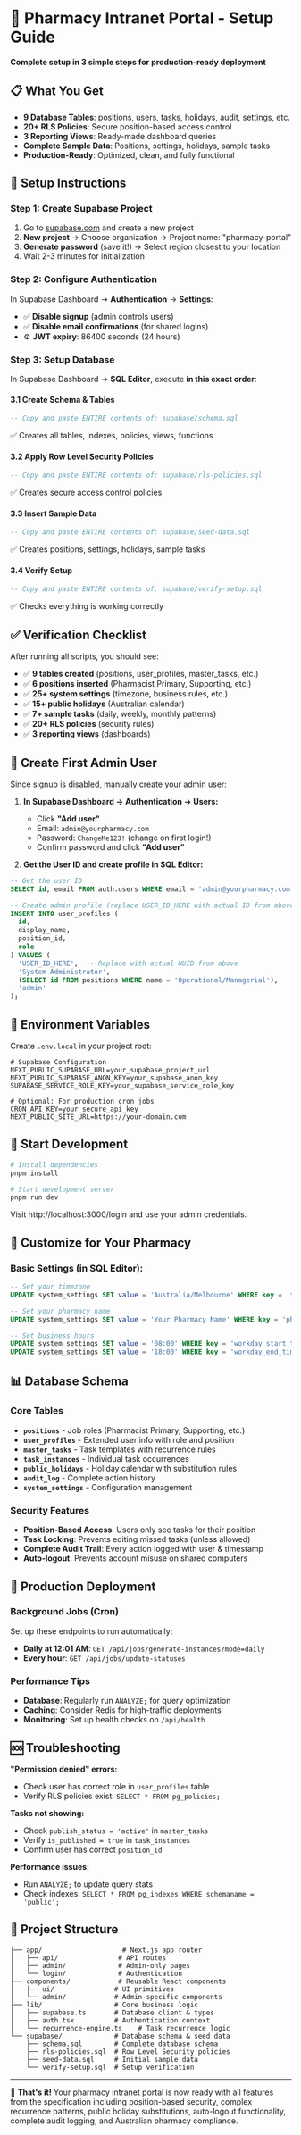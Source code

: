 # 🚀 Pharmacy Intranet Portal - Setup Guide

**Complete setup in 3 simple steps for production-ready deployment**

## 📋 What You Get

- **9 Database Tables**: positions, users, tasks, holidays, audit, settings, etc.
- **20+ RLS Policies**: Secure position-based access control
- **3 Reporting Views**: Ready-made dashboard queries
- **Complete Sample Data**: Positions, settings, holidays, sample tasks
- **Production-Ready**: Optimized, clean, and fully functional

## 🔧 Setup Instructions

### Step 1: Create Supabase Project
1. Go to [supabase.com](https://supabase.com) and create a new project
2. **New project** → Choose organization → Project name: "pharmacy-portal"
3. **Generate password** (save it!) → Select region closest to your location
4. Wait 2-3 minutes for initialization

### Step 2: Configure Authentication
In Supabase Dashboard → **Authentication** → **Settings**:
- ✅ **Disable signup** (admin controls users)
- ✅ **Disable email confirmations** (for shared logins)
- ⚙️ **JWT expiry**: 86400 seconds (24 hours)

### Step 3: Setup Database
In Supabase Dashboard → **SQL Editor**, execute **in this exact order**:

#### 3.1 Create Schema & Tables
```sql
-- Copy and paste ENTIRE contents of: supabase/schema.sql
```
✅ Creates all tables, indexes, policies, views, functions

#### 3.2 Apply Row Level Security Policies
```sql
-- Copy and paste ENTIRE contents of: supabase/rls-policies.sql
```
✅ Creates secure access control policies

#### 3.3 Insert Sample Data
```sql
-- Copy and paste ENTIRE contents of: supabase/seed-data.sql  
```
✅ Creates positions, settings, holidays, sample tasks

#### 3.4 Verify Setup
```sql
-- Copy and paste ENTIRE contents of: supabase/verify-setup.sql
```
✅ Checks everything is working correctly

## ✅ Verification Checklist

After running all scripts, you should see:
- ✅ **9 tables created** (positions, user_profiles, master_tasks, etc.)
- ✅ **6 positions inserted** (Pharmacist Primary, Supporting, etc.)
- ✅ **25+ system settings** (timezone, business rules, etc.)  
- ✅ **15+ public holidays** (Australian calendar)
- ✅ **7+ sample tasks** (daily, weekly, monthly patterns)
- ✅ **20+ RLS policies** (security rules)
- ✅ **3 reporting views** (dashboards)

## 🔑 Create First Admin User

Since signup is disabled, manually create your admin user:

1. **In Supabase Dashboard → Authentication → Users:**
   - Click **"Add user"**
   - Email: `admin@yourpharmacy.com`
   - Password: `ChangeMe123!` (change on first login!)
   - Confirm password and click **"Add user"**

2. **Get the User ID and create profile in SQL Editor:**
```sql
-- Get the user ID
SELECT id, email FROM auth.users WHERE email = 'admin@yourpharmacy.com';

-- Create admin profile (replace USER_ID_HERE with actual ID from above)
INSERT INTO user_profiles (
  id,
  display_name,
  position_id,
  role
) VALUES (
  'USER_ID_HERE',  -- Replace with actual UUID from above
  'System Administrator',
  (SELECT id FROM positions WHERE name = 'Operational/Managerial'),
  'admin'
);
```

## 🏪 Environment Variables

Create `.env.local` in your project root:

```env
# Supabase Configuration
NEXT_PUBLIC_SUPABASE_URL=your_supabase_project_url
NEXT_PUBLIC_SUPABASE_ANON_KEY=your_supabase_anon_key
SUPABASE_SERVICE_ROLE_KEY=your_supabase_service_role_key

# Optional: For production cron jobs
CRON_API_KEY=your_secure_api_key
NEXT_PUBLIC_SITE_URL=https://your-domain.com
```

## 🚀 Start Development

```bash
# Install dependencies
pnpm install

# Start development server
pnpm run dev
```

Visit http://localhost:3000/login and use your admin credentials.

## 🏪 Customize for Your Pharmacy

### Basic Settings (in SQL Editor):
```sql
-- Set your timezone
UPDATE system_settings SET value = 'Australia/Melbourne' WHERE key = 'timezone';

-- Set your pharmacy name  
UPDATE system_settings SET value = 'Your Pharmacy Name' WHERE key = 'pharmacy_name';

-- Set business hours
UPDATE system_settings SET value = '08:00' WHERE key = 'workday_start_time';
UPDATE system_settings SET value = '18:00' WHERE key = 'workday_end_time';
```

## 📊 Database Schema

### Core Tables
- **`positions`** - Job roles (Pharmacist Primary, Supporting, etc.)
- **`user_profiles`** - Extended user info with role and position
- **`master_tasks`** - Task templates with recurrence rules
- **`task_instances`** - Individual task occurrences
- **`public_holidays`** - Holiday calendar with substitution rules
- **`audit_log`** - Complete action history
- **`system_settings`** - Configuration management

### Security Features
- **Position-Based Access**: Users only see tasks for their position
- **Task Locking**: Prevents editing missed tasks (unless allowed)
- **Complete Audit Trail**: Every action logged with user & timestamp
- **Auto-logout**: Prevents account misuse on shared computers

## 🎯 Production Deployment

### Background Jobs (Cron)
Set up these endpoints to run automatically:
- **Daily at 12:01 AM**: `GET /api/jobs/generate-instances?mode=daily`
- **Every hour**: `GET /api/jobs/update-statuses`

### Performance Tips
- **Database**: Regularly run `ANALYZE;` for query optimization
- **Caching**: Consider Redis for high-traffic deployments
- **Monitoring**: Set up health checks on `/api/health`

## 🆘 Troubleshooting

**"Permission denied" errors:**
- Check user has correct role in `user_profiles` table
- Verify RLS policies exist: `SELECT * FROM pg_policies;`

**Tasks not showing:**  
- Check `publish_status = 'active'` in `master_tasks`
- Verify `is_published = true` in `task_instances`
- Confirm user has correct `position_id`

**Performance issues:**
- Run `ANALYZE;` to update query stats
- Check indexes: `SELECT * FROM pg_indexes WHERE schemaname = 'public';`

## 📁 Project Structure

```
├── app/                    # Next.js app router
│   ├── api/               # API routes
│   ├── admin/             # Admin-only pages
│   └── login/             # Authentication
├── components/            # Reusable React components
│   ├── ui/               # UI primitives  
│   └── admin/            # Admin-specific components
├── lib/                  # Core business logic
│   ├── supabase.ts       # Database client & types
│   ├── auth.tsx          # Authentication context
│   └── recurrence-engine.ts    # Task recurrence logic
└── supabase/             # Database schema & seed data
    ├── schema.sql        # Complete database schema
    ├── rls-policies.sql  # Row Level Security policies
    ├── seed-data.sql     # Initial sample data
    └── verify-setup.sql  # Setup verification
```

---

🎉 **That's it!** Your pharmacy intranet portal is now ready with all features from the specification including position-based security, complex recurrence patterns, public holiday substitutions, auto-logout functionality, complete audit logging, and Australian pharmacy compliance.